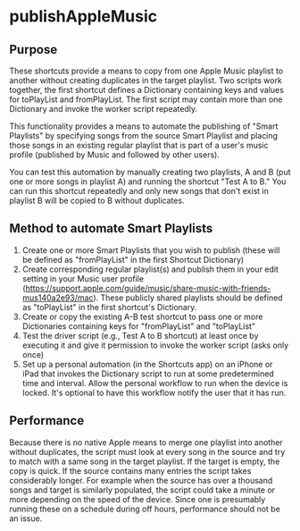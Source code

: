 # publishAppleMusic

## Purpose
These shortcuts provide a means to copy from one Apple Music playlist to another without creating duplicates in the target playlist.  Two scripts work together, the first shortcut defines a Dictionary containing keys and values for toPlayList and fromPlayList.  The first script may contain more than one Dictionary and invoke the worker script repeatedly.

This functionality provides a means to automate the publishing of "Smart Playlists" by specifying songs from the source Smart Playlist and placing those songs in an existing regular playlist that is part of a user's music profile (published by Music and followed by other users).  

You can test this automation by manually creating two playlists, A and B (put one or more songs in playlist A) and running the shortcut "Test A to B."  You can run this shortcut repeatedly and only new songs that don't exist in playlist B will be copied to B without duplicates.

## Method to automate Smart Playlists
1. Create one or more Smart Playlists that you wish to publish (these will be defined as "fromPlayList" in the first Shortcut Dictionary)
2. Create corresponding regular playlist(s) and publish them in your edit setting in your Music user profile (https://support.apple.com/guide/music/share-music-with-friends-mus140a2e93/mac).  These publicly shared playlists should be defined as "toPlayList" in the first shortcut's Dictionary.
3. Create or copy the existing A-B test shortcut to pass one or more Dictionaries containing keys for "fromPlayList" and "toPlayList"
4. Test the driver script (e.g., Test A to B shortcut) at least once by executing it and give it permission to invoke the worker script (asks only once)
5. Set up a personal automation (in the Shortcuts app) on an iPhone or iPad that invokes the Dictionary script to run at some predetermined time and interval.  Allow the personal workflow to run when the device is locked.  It's optional to have this workflow notify the user that it has run.

## Performance
Because there is no native Apple means to merge one playlist into another without duplicates, the script must look at every song in the source and try to match with a same song in the target playlist.  If the target is empty, the copy is quick.  If the source contains many entries the script takes considerably longer.  For example when the source has over a thousand songs and target is similarly populated, the script could take a minute or more depending on the speed of the device.  Since one is presumably running these on a schedule during off hours, performance should not be an issue.
